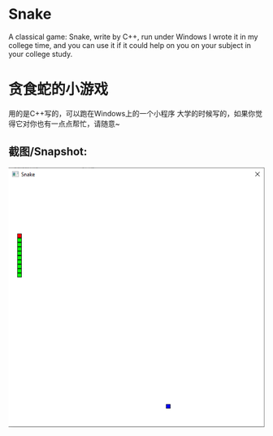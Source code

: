 # Snake
A classical game: Snake, write by C++, run under Windows
I wrote it in my college time, and you can use it if it could help on you on your subject in your college study.


# 贪食蛇的小游戏
用的是C++写的，可以跑在Windows上的一个小程序
大学的时候写的，如果你觉得它对你也有一点点帮忙，请随意~


## 截图/Snapshot:
![Image text](snapshot.png)

